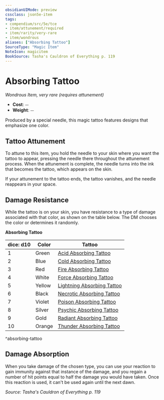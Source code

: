 ```yaml
---
obsidianUIMode: preview
cssclass: json5e-item
tags:
- compendium/src/5e/tce
- item/attunement/required
- item/rarity/very-rare
- item/wondrous
aliases: ["Absorbing Tattoo"]
SourceType: "Magic Item"
NoteIcon: magicitem
BookSource: Tasha's Cauldron of Everything p. 119
---
```

# Absorbing Tattoo
*Wondrous Item, very rare (requires attunement)*  

- **Cost**: ⏤
- **Weight**: ⏤

Produced by a special needle, this magic tattoo features designs that emphasize one color.

## Tattoo Attunement

To attune to this item, you hold the needle to your skin where you want the tattoo to appear, pressing the needle there throughout the attunement process. When the attunement is complete, the needle turns into the ink that becomes the tattoo, which appears on the skin.

If your attunement to the tattoo ends, the tattoo vanishes, and the needle reappears in your space.

## Damage Resistance

While the tattoo is on your skin, you have resistance to a type of damage associated with that color, as shown on the table below. The DM chooses the color or determines it randomly.

**Absorbing Tattoo**

| dice: d10 | Color | Tattoo |
|-----------|-------|--------|
| 1 | Green | [Acid Absorbing Tattoo](/2-Mechanics/CLI/items/acid-absorbing-tattoo-tce.md) |
| 2 | Blue | [Cold Absorbing Tattoo](/2-Mechanics/CLI/items/cold-absorbing-tattoo-tce.md) |
| 3 | Red | [Fire Absorbing Tattoo](/2-Mechanics/CLI/items/fire-absorbing-tattoo-tce.md) |
| 4 | White | [Force Absorbing Tattoo](/2-Mechanics/CLI/items/force-absorbing-tattoo-tce.md) |
| 5 | Yellow | [Lightning Absorbing Tattoo](/2-Mechanics/CLI/items/lightning-absorbing-tattoo-tce.md) |
| 6 | Black | [Necrotic Absorbing Tattoo](/2-Mechanics/CLI/items/necrotic-absorbing-tattoo-tce.md) |
| 7 | Violet | [Poison Absorbing Tattoo](/2-Mechanics/CLI/items/poison-absorbing-tattoo-tce.md) |
| 8 | Silver | [Psychic Absorbing Tattoo](/2-Mechanics/CLI/items/psychic-absorbing-tattoo-tce.md) |
| 9 | Gold | [Radiant Absorbing Tattoo](/2-Mechanics/CLI/items/radiant-absorbing-tattoo-tce.md) |
| 10 | Orange | [Thunder Absorbing Tattoo](/2-Mechanics/CLI/items/thunder-absorbing-tattoo-tce.md) |
^absorbing-tattoo

## Damage Absorption

When you take damage of the chosen type, you can use your reaction to gain immunity against that instance of the damage, and you regain a number of hit points equal to half the damage you would have taken. Once this reaction is used, it can't be used again until the next dawn.

*Source: Tasha's Cauldron of Everything p. 119*